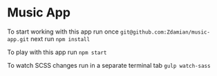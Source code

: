 # Music App 

To start working with this app run once
`git@github.com:Zdamian/music-app.git`
next run 
`npm install`

To play with this app run
`npm start`

To watch SCSS changes run in a separate terminal tab
`gulp watch-sass`
